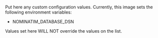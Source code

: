 Put here any custom configuration values.
Currently, this image sets the following environment variables:

 - NOMINATIM_DATABASE_DSN

Values set here WILL NOT override the values on the list.

